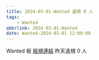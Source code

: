 ```yaml
---
title: 2024-03-01-Wanted 違規 0 人
tags:
    - Wanted
abbrlink: 2024-03-01-Wanted
date: Wanted-2024-03-01 12:00:00
---
```

Wanted 板 [板規連結](https://www.ptt.cc/bbs/Wanted/M.1608829773.A.D3B.html)
昨天違規 0 人
